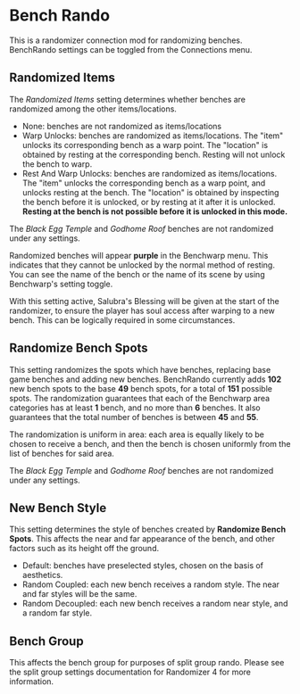 # Bench Rando

This is a randomizer connection mod for randomizing benches. BenchRando settings can be toggled from the Connections menu.

## Randomized Items
The *Randomized Items* setting determines whether benches are randomized among the other items/locations.
- None: benches are not randomized as items/locations
- Warp Unlocks: benches are randomized as items/locations. The "item" unlocks its corresponding bench as a warp point. The "location" is obtained by resting at the corresponding bench. Resting will not unlock the bench to warp.
- Rest And Warp Unlocks: benches are randomized as items/locations. The "item" unlocks the corresponding bench as a warp point, and unlocks resting at the bench. The "location" is obtained by inspecting the bench before it is unlocked, or by resting at it after it is unlocked. **Resting at the bench is not possible before it is unlocked in this mode.**

The *Black Egg Temple* and *Godhome Roof* benches are not randomized under any settings.

Randomized benches will appear **purple** in the Benchwarp menu. This indicates that they cannot be unlocked by the normal method of resting. You can see the name of the bench or the name of its scene by using Benchwarp's setting toggle. 

With this setting active, Salubra's Blessing will be given at the start of the randomizer, to ensure the player has soul access after warping to a new bench. This can be logically required in some circumstances.

## Randomize Bench Spots

This setting randomizes the spots which have benches, replacing base game benches and adding new benches. BenchRando currently adds **102** new bench spots to the base **49** bench spots, for a total of **151** possible spots. The randomization guarantees that each of the Benchwarp area categories has at least **1** bench, and no more than **6** benches. It also guarantees that the total number of benches is between **45** and **55**.

The randomization is uniform in area: each area is equally likely to be chosen to receive a bench, and then the bench is chosen uniformly from the list of benches for said area.

The *Black Egg Temple* and *Godhome Roof* benches are not randomized under any settings.

## New Bench Style

This setting determines the style of benches created by **Randomize Bench Spots**. This affects the near and far appearance of the bench, and other factors such as its height off the ground.
- Default: benches have preselected styles, chosen on the basis of aesthetics.
- Random Coupled: each new bench receives a random style. The near and far styles will be the same.
- Random Decoupled: each new bench receives a random near style, and a random far style.

## Bench Group

This affects the bench group for purposes of split group rando. Please see the split group settings documentation for Randomizer 4 for more information.